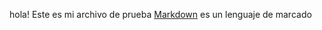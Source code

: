 hola!
Este es mi archivo de prueba
[Markdown](https://es.wikipedia.org/wiki/Markdown) es un lenguaje de marcado